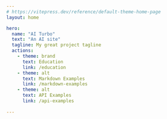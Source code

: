 ```yaml
---
# https://vitepress.dev/reference/default-theme-home-page
layout: home

hero:
  name: "AI Turbo"
  text: "An AI site"
  tagline: My great project tagline
  actions:
    - theme: brand
      text: Education
      link: /education
    - theme: alt
      text: Markdown Examples
      link: /markdown-examples
    - theme: alt
      text: API Examples
      link: /api-examples
      
---
```

<div class="feature-container">
  <FeatureCard 
    title="Linear Regression<br/>线性回归" 
    publish-time="Oct 30, 2023 12:00:00 PM" 
    author="by Miss Neura" 
    link="articles/education/machina_learning/linear-regression"
    background-image="/images/linear-regression-bg.png"
  />

  <FeatureCard 
    title="Logistic Regression: From Odds to Evens in Data's Playground<br/>逻辑回归：数据游乐场中的奇数到偶数" 
    publish-time="Nov 7, 2023 12:00:00 PM" 
    author="by Miss Neura" 
    link="/articles/education/machina_learning/logistic-regression"
    background-image="/images/logistic-regression-bg.png"
  />

  <FeatureCard 
    title="Naive Bayes Classifiers<br/>朴素贝叶斯分类器" 
    publish-time="Oct 23, 2023 5:30:00 AM" 
    author="by Miss Neura" 
    link="/articles/education/machina_learning/naive-bayes-classifiers"
    background-image="/images/naive-bayes-classifiers.png"
  />

  <FeatureCard 
    link="/articles/education/machina_learning/naive-bayes-classifiers"
    background-image="/images/naive-bayes-classifiers.png"
  />

</div>

